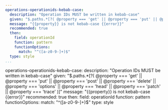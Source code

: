 ```yaml
--- 
operations-operationids-kebab-case:
  description: "Operation IDs MUST be written in kebab-case"
  given: "$.paths.*[?( @property === 'get' || @property === 'put' || @property === 'post' || @property === 'delete' || @property === 'options' || @property === 'head' || @property === 'patch' || @property === 'trace' )]"
  message: "{{property}} is not kebab-case {{error}}"
  recommended: true
  then: 
    field: operationId
    function: pattern
    functionOptions: 
      match: "^([a-z0-9-]+)$"
  type: style
...
```

operations-operationids-kebab-case:
  description: "Operation IDs MUST be written in kebab-case"
  given: "$.paths.*[?( @property === 'get' || @property === 'put' || @property === 'post' || @property === 'delete' || @property === 'options' || @property === 'head' || @property === 'patch' || @property === 'trace' )]"
  message: "{{property}} is not kebab-case {{error}}"
  recommended: true
  then: 
    field: operationId
    function: pattern
    functionOptions: 
      match: "^([a-z0-9-]+)$"
  type: style